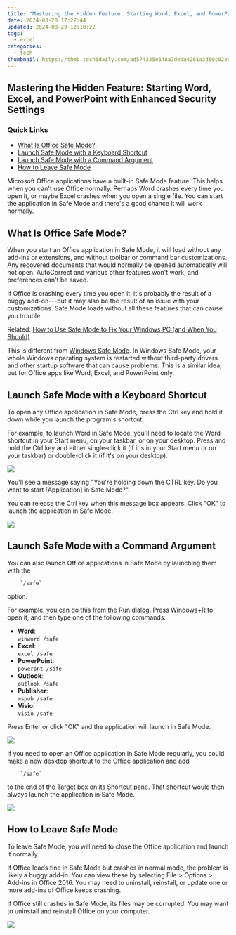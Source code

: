 ```yaml
---
title: "Mastering the Hidden Feature: Starting Word, Excel, and PowerPoint with Enhanced Security Settings"
date: 2024-08-28 17:27:44
updated: 2024-08-29 12:10:22
tags:
  - excel
categories:
  - tech
thumbnail: https://thmb.techidaily.com/ad574335e648a7deda4261a3d60c02e5050876ad97d3a8d2551786ec91da20e4.jpg
---
```


## Mastering the Hidden Feature: Starting Word, Excel, and PowerPoint with Enhanced Security Settings

### Quick Links

* [What Is Office Safe Mode?](https://win-blog.techidaily.com/season-8-on-fortnite-explored-investigating-causes-behind-fps-dips-and-optimization-strategies/)
* [Launch Safe Mode with a Keyboard Shortcut](https://fake-location.techidaily.com/does-life360-notify-when-you-log-out-on-xiaomi-redmi-note-12-proplus-5g-drfone-by-drfone-virtual-android/)
* [Launch Safe Mode with a Command Argument](https://extra-information.techidaily.com/unveiling-the-trio-a-deep-dive-into-vr-ar-and-mr/)
* [How to Leave Safe Mode](https://extra-hints.techidaily.com/discover-the-finest-no-fee-list-of-excellent-luts/)

 Microsoft Office applications have a built-in Safe Mode feature. This helps when you can't use Office normally. Perhaps Word crashes every time you open it, or maybe Excel crashes when you open a single file. You can start the application in Safe Mode and there's a good chance it will work normally.

##  What Is Office Safe Mode?

 When you start an Office application in Safe Mode, it will load without any add-ins or extensions, and without toolbar or command bar customizations. Any recovered documents that would normally be opened automatically will not open. AutoCorrect and various other features won't work, and preferences can't be saved.

 If Office is crashing every time you open it, it's probably the result of a buggy add-on---but it may also be the result of an issue with your customizations. Safe Mode loads without all these features that can cause you trouble.

Related: [How to Use Safe Mode to Fix Your Windows PC (and When You Should)](https://video-capture.techidaily.com/new-essential-scripting-instant-stopwatch-integration-in-obs-for-2024/) 

 This is different from [Windows Safe Mode](https://video-capture.techidaily.com/new-essential-scripting-instant-stopwatch-integration-in-obs-for-2024/). In Windows Safe Mode, your whole Windows operating system is restarted without third-party drivers and other startup software that can cause problems. This is a similar idea, but for Office apps like Word, Excel, and PowerPoint only.

##  Launch Safe Mode with a Keyboard Shortcut

 To open any Office application in Safe Mode, press the Ctrl key and hold it down while you launch the program's shortcut.

 For example, to launch Word in Safe Mode, you'll need to locate the Word shortcut in your Start menu, on your taskbar, or on your desktop. Press and hold the Ctrl key and either single-click it (if it's in your Start menu or on your taskbar) or double-click it (if it's on your desktop).

![](https://static1.howtogeekimages.com/wordpress/wp-content/uploads/2017/08/img_59949a1061cff.png) 

 You'll see a message saying "You're holding down the CTRL key. Do you want to start \[Application\] in Safe Mode?".

 You can release the Ctrl key when this message box appears. Click "OK" to launch the application in Safe Mode.

![](https://static1.howtogeekimages.com/wordpress/wp-content/uploads/2017/08/img_59949a68cf4a9.png) 

##  Launch Safe Mode with a Command Argument

 You can also launch Office applications in Safe Mode by launching them with the 

        `/safe`
    
 option.

 For example, you can do this from the Run dialog. Press Windows+R to open it, and then type one of the following commands:

* **Word**:  
        `winword /safe`
* **Excel**:  
        `excel /safe`
* **PowerPoint**:  
        `powerpnt /safe`
* **Outlook**:  
        `outlook /safe`
* **Publisher**:  
        `mspub /safe`
* **Visio**:  
        `visio /safe`

 Press Enter or click "OK" and the application will launch in Safe Mode.

![](https://static1.howtogeekimages.com/wordpress/wp-content/uploads/2017/08/img_59949b9f6cbab.png) 

 If you need to open an Office application in Safe Mode regularly, you could make a new desktop shortcut to the Office application and add 

        `/safe`
    
 to the end of the Target box on its Shortcut pane. That shortcut would then always launch the application in Safe Mode.

![](https://static1.howtogeekimages.com/wordpress/wp-content/uploads/2017/08/img_59949aff04b59.png) 

##  How to Leave Safe Mode

 To leave Safe Mode, you will need to close the Office application and launch it normally.

 If Office loads fine in Safe Mode but crashes in normal mode, the problem is likely a buggy add-in. You can view these by selecting File > Options > Add-ins in Office 2016\. You may need to uninstall, reinstall, or update one or more add-ins of Office keeps crashing.

 If Office still crashes in Safe Mode, its files may be corrupted. You may want to uninstall and reinstall Office on your computer.

![](https://static1.howtogeekimages.com/wordpress/wp-content/uploads/2017/08/img_59949b758f708.png)

<ins class="adsbygoogle"
     style="display:block"
     data-ad-format="autorelaxed"
     data-ad-client="ca-pub-7571918770474297"
     data-ad-slot="1223367746"></ins>



<ins class="adsbygoogle"
     style="display:block"
     data-ad-client="ca-pub-7571918770474297"
     data-ad-slot="8358498916"
     data-ad-format="auto"
     data-full-width-responsive="true"></ins>

